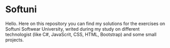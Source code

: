 <h1>Softuni</h1>
<span>Hello. Here on this repository you can find my solutions for the exercises on Softuni Softwear University, writed during my study on different technologist (like C#, JavaScrit, CSS, HTML, Bootstrap) and some small projects.</span>


